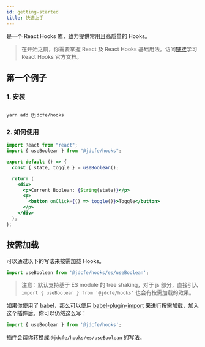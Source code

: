 ```yaml
---
id: getting-started
title: 快速上手
---
```


是一个 React Hooks 库，致力提供常用且高质量的 Hooks。

> 在开始之前，你需要掌握 React 及 React Hooks 基础用法。访问[链接](https://zh-hans.reactjs.org/docs/hooks-intro.html)学习 React Hooks 官方文档。

## 第一个例子

### 1. 安装

```bash

yarn add @jdcfe/hooks

```

### 2. 如何使用


```jsx
import React from "react";
import { useBoolean } from "@jdcfe/hooks";

export default () => {
  const { state, toggle } = useBoolean();

  return (
    <div>
      <p>Current Boolean: {String(state)}</p>
      <p>
        <button onClick={() => toggle()}>Toggle</button>
      </p>
    </div>
  );
};
```

## 按需加载

可以通过以下的写法来按需加载 Hooks。

```javascript
import useBoolean from '@jdcfe/hooks/es/useBoolean';
```

> 注意：默认支持基于 ES module 的 tree shaking，对于 js 部分，直接引入 `import { useBoolean } from '@jdcfe/hooks'` 也会有按需加载的效果。

如果你使用了 babel，那么可以使用 [babel-plugin-import](https://github.com/ant-design/babel-plugin-import) 来进行按需加载，加入这个插件后。你可以仍然这么写：

```javascript
import { useBoolean } from '@jdcfe/hooks';
```

插件会帮你转换成 `@jdcfe/hooks/es/useBoolean` 的写法。

